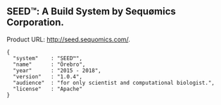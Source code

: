 ## SEED™: A Build System by Sequømics Corporation.

Product URL: http://seed.sequomics.com/.

```{js}
{
  "system"    : "SEED™",
  "name"      : "Örebro",
  "year"      : "2015 - 2018",
  "version"   : "1.0.4",
  "audience"  : "for only scientist and computational biologist.",
  "license"   : "Apache"
}
```
